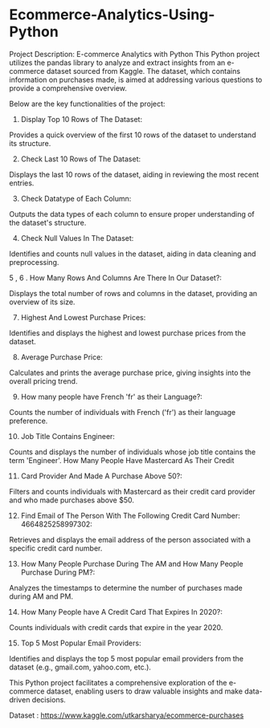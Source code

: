 # Ecommerce-Analytics-Using-Python

Project Description: E-commerce Analytics with Python
This Python project utilizes the pandas library to analyze and extract insights from an e-commerce dataset sourced from Kaggle. The dataset, which contains information on purchases made, is aimed at addressing various questions to provide a comprehensive overview.

Below are the key functionalities of the project:
1. Display Top 10 Rows of The Dataset:

Provides a quick overview of the first 10 rows of the dataset to understand its structure.

2. Check Last 10 Rows of The Dataset:

Displays the last 10 rows of the dataset, aiding in reviewing the most recent entries.

3. Check Datatype of Each Column:

Outputs the data types of each column to ensure proper understanding of the dataset's structure.

4. Check Null Values In The Dataset:

Identifies and counts null values in the dataset, aiding in data cleaning and preprocessing.

5 , 6 . How Many Rows And Columns Are There In Our Dataset?:

Displays the total number of rows and columns in the dataset, providing an overview of its size.

7. Highest And Lowest Purchase Prices:

Identifies and displays the highest and lowest purchase prices from the dataset.

8. Average Purchase Price:

Calculates and prints the average purchase price, giving insights into the overall pricing trend.

9. How many people have French 'fr' as their Language?:

Counts the number of individuals with French ('fr') as their language preference.

10. Job Title Contains Engineer:

Counts and displays the number of individuals whose job title contains the term 'Engineer'. How Many People Have Mastercard As Their Credit

11. Card Provider And Made A Purchase Above 50?:

Filters and counts individuals with Mastercard as their credit card provider and who made purchases above $50.

12. Find Email of The Person With The Following Credit Card Number: 4664825258997302:

Retrieves and displays the email address of the person associated with a specific credit card number.

13. How Many People Purchase During The AM and How Many People Purchase During PM?:

Analyzes the timestamps to determine the number of purchases made during AM and PM.

14. How Many People have A Credit Card That Expires In 2020?:

Counts individuals with credit cards that expire in the year 2020.

15. Top 5 Most Popular Email Providers:

Identifies and displays the top 5 most popular email providers from the dataset (e.g., gmail.com, yahoo.com, etc.).

This Python project facilitates a comprehensive exploration of the e-commerce dataset, enabling users to draw valuable insights and make data-driven decisions.

Dataset : https://www.kaggle.com/utkarsharya/ecommerce-purchases
